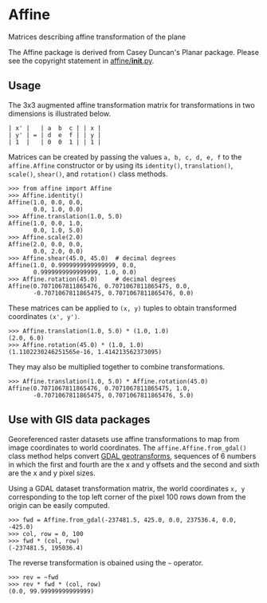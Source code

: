 Affine
======

Matrices describing affine transformation of the plane

The Affine package is derived from Casey Duncan's Planar package. Please see
the copyright statement in [affine/__init__.py](affine/__init__.py).

## Usage

The 3x3 augmented affine transformation matrix for transformations in two
dimensions is illustrated below.

```
| x' |   | a  b  c | | x |
| y' | = | d  e  f | | y |
| 1  |   | 0  0  1 | | 1 |
```

Matrices can be created by passing the values `a, b, c, d, e, f` to the
`affine.Affine` constructor or by using its `identity()`, `translation()`,
`scale()`, `shear()`, and `rotation()` class methods.

```
>>> from affine import Affine
>>> Affine.identity()
Affine(1.0, 0.0, 0.0,
       0.0, 1.0, 0.0)
>>> Affine.translation(1.0, 5.0)
Affine(1.0, 0.0, 1.0,
       0.0, 1.0, 5.0)
>>> Affine.scale(2.0)
Affine(2.0, 0.0, 0.0,
       0.0, 2.0, 0.0)
>>> Affine.shear(45.0, 45.0)  # decimal degrees
Affine(1.0, 0.9999999999999999, 0.0,
       0.9999999999999999, 1.0, 0.0)
>>> Affine.rotation(45.0)     # decimal degrees
Affine(0.7071067811865476, 0.7071067811865475, 0.0,
       -0.7071067811865475, 0.7071067811865476, 0.0)
```

These matrices can be applied to `(x, y)` tuples to obtain transformed
coordinates `(x', y')`.

```
>>> Affine.translation(1.0, 5.0) * (1.0, 1.0)
(2.0, 6.0)
>>> Affine.rotation(45.0) * (1.0, 1.0)
(1.1102230246251565e-16, 1.414213562373095)
```

They may also be multiplied together to combine transformations.

```
>>> Affine.translation(1.0, 5.0) * Affine.rotation(45.0)
Affine(0.7071067811865476, 0.7071067811865475, 1.0,
       -0.7071067811865475, 0.7071067811865476, 5.0)
```

## Use with GIS data packages

Georeferenced raster datasets use affine transformations to map from image
coordinates to world coordinates. The `affine.Affine.from_gdal()` class method
helps convert [GDAL
geotransforms](http://www.gdal.org/classGDALDataset.html#af9593cc241e7d140f5f3c4798a43a668),
sequences of 6 numbers in which the first and fourth are the x and y offsets
and the second and sixth are the x and y pixel sizes.

Using a GDAL dataset transformation matrix, the world coordinates `x, y` 
corresponding to the top left corner of the pixel 100 rows down from the 
origin can be easily computed.

```
>>> fwd = Affine.from_gdal(-237481.5, 425.0, 0.0, 237536.4, 0.0, -425.0)
>>> col, row = 0, 100
>>> fwd * (col, row)
(-237481.5, 195036.4)
```

The reverse transformation is obained using the `~` operator.

```
>>> rev = ~fwd
>>> rev * fwd * (col, row)
(0.0, 99.99999999999999)
```

